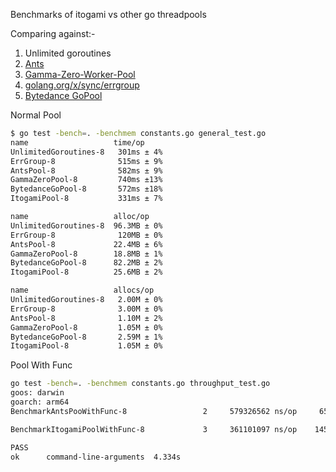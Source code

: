 Benchmarks of itogami vs other go threadpools

Comparing against:-

1. Unlimited goroutines
2. [Ants](https://github.com/panjf2000/ants)
3. [Gamma-Zero-Worker-Pool](https://github.com/gammazero/workerpool)
4. [golang.org/x/sync/errgroup](https://pkg.go.dev/golang.org/x/sync/errgroup)
5. [Bytedance GoPool](https://github.com/bytedance/gopkg/tree/develop/util/gopool)

Normal Pool
```bash
$ go test -bench=. -benchmem constants.go general_test.go
name                   time/op
UnlimitedGoroutines-8   301ms ± 4%
ErrGroup-8              515ms ± 9%
AntsPool-8              582ms ± 9%
GammaZeroPool-8         740ms ±13%
BytedanceGoPool-8       572ms ±18%
ItogamiPool-8           331ms ± 7%

name                   alloc/op
UnlimitedGoroutines-8  96.3MB ± 0%
ErrGroup-8              120MB ± 0%
AntsPool-8             22.4MB ± 6%
GammaZeroPool-8        18.8MB ± 1%
BytedanceGoPool-8      82.2MB ± 2%
ItogamiPool-8          25.6MB ± 2%

name                   allocs/op
UnlimitedGoroutines-8   2.00M ± 0%
ErrGroup-8              3.00M ± 0%
AntsPool-8              1.10M ± 2%
GammaZeroPool-8         1.05M ± 0%
BytedanceGoPool-8       2.59M ± 1%
ItogamiPool-8           1.05M ± 0%
```

Pool With Func
```bash
go test -bench=. -benchmem constants.go throughput_test.go
goos: darwin
goarch: arm64
BenchmarkAntsPooWithFunc-8       	       2	 579326562 ns/op	 6581620 B/op	  102456 allocs/op

BenchmarkItogamiPoolWithFunc-8   	       3	 361101097 ns/op	14577853 B/op	   83407 allocs/op

PASS
ok  	command-line-arguments	4.334s
```
